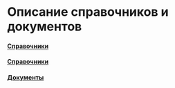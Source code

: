 # Описание справочников и документов

#### [Справочники](https://vodavoz.github.io/Manual/2-описание-справочников-и-документов/1-справочники/)

#### [Справочники](main/2-описание-справочников-и-документов/1-справочники/)


#### [Документы](https://vodavoz.github.io/Manual/2-описание-справочников-и-документов/2-документы/)




